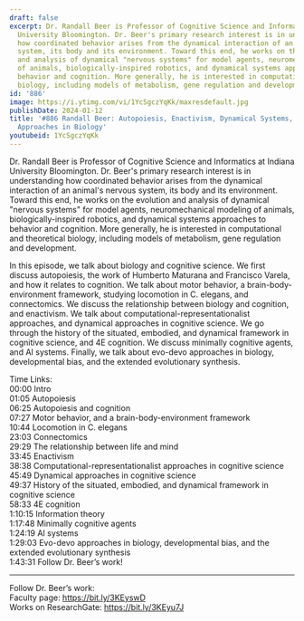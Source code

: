 ```yaml
---
draft: false
excerpt: Dr. Randall Beer is Professor of Cognitive Science and Informatics at Indiana
  University Bloomington. Dr. Beer's primary research interest is in understanding
  how coordinated behavior arises from the dynamical interaction of an animal's nervous
  system, its body and its environment. Toward this end, he works on the evolution
  and analysis of dynamical "nervous systems" for model agents, neuromechanical modeling
  of animals, biologically-inspired robotics, and dynamical systems approaches to
  behavior and cognition. More generally, he is interested in computational and theoretical
  biology, including models of metabolism, gene regulation and development.
id: '886'
image: https://i.ytimg.com/vi/1YcSgczYqKk/maxresdefault.jpg
publishDate: 2024-01-12
title: '#886 Randall Beer: Autopoiesis, Enactivism, Dynamical Systems, and Evo-Devo
  Approaches in Biology'
youtubeid: 1YcSgczYqKk
---
```

<div class="timelinks">

Dr. Randall Beer is Professor of Cognitive Science and Informatics at Indiana University Bloomington. Dr. Beer's primary research interest is in understanding how coordinated behavior arises from the dynamical interaction of an animal's nervous system, its body and its environment. Toward this end, he works on the evolution and analysis of dynamical "nervous systems" for model agents, neuromechanical modeling of animals, biologically-inspired robotics, and dynamical systems approaches to behavior and cognition. More generally, he is interested in computational and theoretical biology, including models of metabolism, gene regulation and development.

In this episode, we talk about biology and cognitive science. We first discuss autopoiesis, the work of Humberto Maturana and Francisco Varela, and how it relates to cognition. We talk about motor behavior, a brain-body-environment framework, studying locomotion in C. elegans, and connectomics. We discuss the relationship between biology and cognition, and enactivism. We talk about computational-representationalist approaches, and dynamical approaches in cognitive science. We go through the history of the situated, embodied, and dynamical framework in cognitive science, and 4E cognition. We discuss minimally cognitive agents, and AI systems. Finally, we talk about evo-devo approaches in biology, developmental bias, and the extended evolutionary synthesis.

Time Links:  
<time>00:00</time> Intro  
<time>01:05</time> Autopoiesis  
<time>06:25</time> Autopoiesis and cognition  
<time>07:27</time> Motor behavior, and a brain-body-environment framework  
<time>10:44</time> Locomotion in C. elegans  
<time>23:03</time> Connectomics  
<time>29:29</time> The relationship between life and mind  
<time>33:45</time> Enactivism  
<time>38:38</time> Computational-representationalist approaches in cognitive science  
<time>45:49</time> Dynamical approaches in cognitive science  
<time>49:37</time> History of the situated, embodied, and dynamical framework in cognitive science  
<time>58:33</time> 4E cognition  
<time>1:10:15</time> Information theory  
<time>1:17:48</time> Minimally cognitive agents  
<time>1:24:19</time> AI systems  
<time>1:29:03</time> Evo-devo approaches in biology, developmental bias, and the extended evolutionary synthesis  
<time>1:43:31</time> Follow Dr. Beer’s work!

---

Follow Dr. Beer’s work:  
Faculty page: https://bit.ly/3KEyswD  
Works on ResearchGate: https://bit.ly/3KEyu7J
</div>

